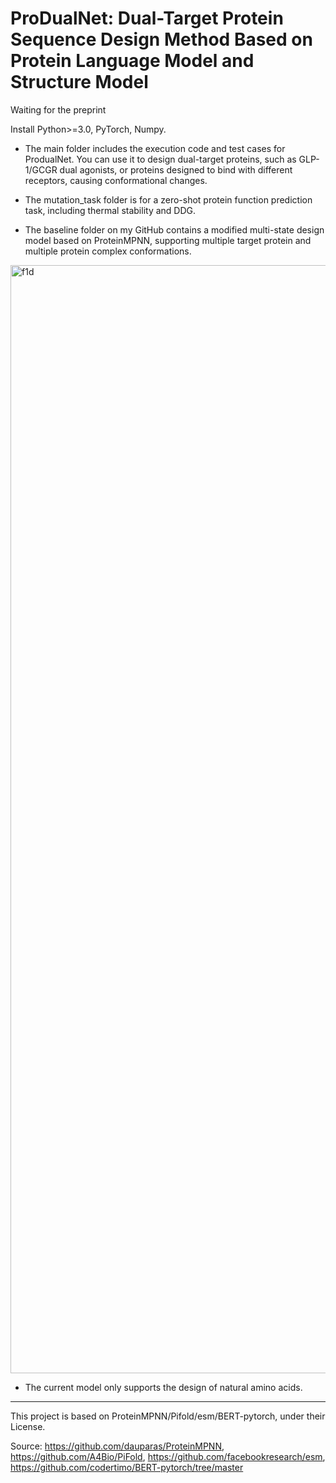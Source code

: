 # ProDualNet: Dual-Target Protein Sequence Design Method Based on Protein Language Model and Structure Model

Waiting for the preprint 

Install Python>=3.0, PyTorch, Numpy.

- The main folder includes the execution code and test cases for ProdualNet. You can use it to design dual-target proteins, such as GLP-1/GCGR dual agonists, or proteins designed to bind with different receptors, causing conformational changes. 

- The mutation_task folder is for a zero-shot protein function prediction task, including thermal stability and DDG.

- The baseline folder on my GitHub contains a modified multi-state design model based on ProteinMPNN, supporting multiple target protein and multiple protein complex conformations.

<img width="1773" alt="f1d" src="https://github.com/user-attachments/assets/c74fca2a-3af3-430f-a866-24b0913beaf0" />

- The current model only supports the design of natural amino acids.

--------------------------------------------------------------------------------

This project is based on ProteinMPNN/Pifold/esm/BERT-pytorch, under their License.

Source: https://github.com/dauparas/ProteinMPNN, https://github.com/A4Bio/PiFold, https://github.com/facebookresearch/esm, 
https://github.com/codertimo/BERT-pytorch/tree/master

